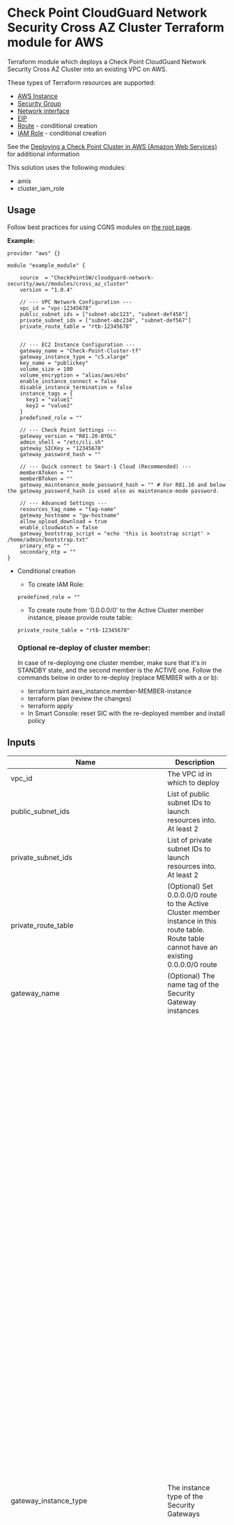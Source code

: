 # Check Point CloudGuard Network Security Cross AZ Cluster Terraform module for AWS

Terraform module which deploys a Check Point CloudGuard Network Security Cross AZ Cluster into an existing VPC on AWS.

These types of Terraform resources are supported:
* [AWS Instance](https://www.terraform.io/docs/providers/aws/r/instance.html)
* [Security Group](https://www.terraform.io/docs/providers/aws/r/security_group.html)
* [Network interface](https://www.terraform.io/docs/providers/aws/r/network_interface.html)
* [EIP](https://www.terraform.io/docs/providers/aws/r/eip.html)
* [Route](https://www.terraform.io/docs/providers/aws/r/route.html) - conditional creation
* [IAM Role](https://www.terraform.io/docs/providers/aws/r/iam_role.html) - conditional creation

See the [Deploying a Check Point Cluster in AWS (Amazon Web Services)](https://sc1.checkpoint.com/documents/IaaS/WebAdminGuides/EN/CP_CloudGuard_for_AWS_Cross_AZ_Cluster/Default.htm) for additional information

This solution uses the following modules:
- amis
- cluster_iam_role


## Usage
Follow best practices for using CGNS modules on [the root page](https://registry.terraform.io/modules/checkpointsw/cloudguard-network-security/aws/latest#:~:text=Best%20Practices%20for%20Using%20Our%20Modules).


**Example:**
```
provider "aws" {}

module "example_module" {

    source  = "CheckPointSW/cloudguard-network-security/aws//modules/cross_az_cluster"
    version = "1.0.4"

    // --- VPC Network Configuration ---
    vpc_id = "vpc-12345678"
    public_subnet_ids = ["subnet-abc123", "subnet-def456"]
    private_subnet_ids = ["subnet-abc234", "subnet-def567"]
    private_route_table = "rtb-12345678"
  

    // --- EC2 Instance Configuration ---
    gateway_name = "Check-Point-Cluster-tf"
    gateway_instance_type = "c5.xlarge"
    key_name = "publickey"
    volume_size = 100
    volume_encryption = "alias/aws/ebs"
    enable_instance_connect = false
    disable_instance_termination = false
    instance_tags = {
      key1 = "value1"
      key2 = "value2"
    }
    predefined_role = ""

    // --- Check Point Settings ---
    gateway_version = "R81.20-BYOL"
    admin_shell = "/etc/cli.sh"
    gateway_SICKey = "12345678"
    gateway_password_hash = ""
  
    // --- Quick connect to Smart-1 Cloud (Recommended) ---
    memberAToken = ""
    memberBToken = ""
    gateway_maintenance_mode_password_hash = "" # For R81.10 and below the gateway_password_hash is used also as maintenance-mode password.

    // --- Advanced Settings ---
    resources_tag_name = "tag-name"
    gateway_hostname = "gw-hostname"
    allow_upload_download = true
    enable_cloudwatch = false
    gateway_bootstrap_script = "echo 'this is bootstrap script' > /home/admin/bootstrap.txt"
    primary_ntp = ""
    secondary_ntp = ""
}
  ```

- Conditional creation
  - To create IAM Role:
  ```
  predefined_role = ""
  ```
  - To create route from '0.0.0.0/0' to the Active Cluster member instance, please provide route table:
  ```
  private_route_table = "rtb-12345678"
  ```

  ### Optional re-deploy of cluster member:
  In case of re-deploying one cluster member, make sure that it's in STANDBY state, and the second member is the ACTIVE one.
  Follow the commands below in order to re-deploy (replace MEMBER with a or b):
  - terraform taint aws_instance.member-MEMBER-instance
  - terraform plan (review the changes)
  - terraform apply
  - In Smart Console: reset SIC with the re-deployed member and install policy

## Inputs

| Name                                   | Description                                                                                                                                                     | Type         | Allowed Values                                                                                                       |
|----------------------------------------|-----------------------------------------------------------------------------------------------------------------------------------------------------------------|--------------|---------------------------------------------------------------------------------------------------------------------|
| vpc_id                                 | The VPC id in which to deploy                                                                                                                                  | string       |                                                                                                                  |
| public_subnet_ids                      | List of public subnet IDs to launch resources into. At least 2                                                                                                 | list(string) |                                                                                                                  |
| private_subnet_ids                     | List of private subnet IDs to launch resources into. At least 2                                                                                                | list(string) |                                                                                                                  |
| private_route_table                    | (Optional) Set 0.0.0.0/0 route to the Active Cluster member instance in this route table. Route table cannot have an existing 0.0.0.0/0 route                  | string       |                                                                                                                  |
| gateway_name                           | (Optional) The name tag of the Security Gateway instances                                                                                                      | string       | **Default:** Check-Point-Cluster-tf                                                                          |
| gateway_instance_type                  | The instance type of the Security Gateways                                                                                                                     | string       | - c4.large <br/> - c4.xlarge <br/> - c5.large <br/> - c5.xlarge <br/> - c5.2xlarge <br/> - c5.4xlarge <br/> - c5.9xlarge <br/> - c5.12xlarge <br/> - c5.18xlarge <br/> - c5.24xlarge <br/> - c5n.large <br/> - c5n.xlarge <br/> - c5n.2xlarge <br/> - c5n.4xlarge <br/> - c5n.9xlarge <br/>  - c5n.18xlarge <br/>  - c5d.large <br/> - c5d.xlarge <br/> - c5d.2xlarge <br/> - c5d.4xlarge <br/> - c5d.9xlarge <br/> - c5d.12xlarge <br/>  - c5d.18xlarge <br/>  - c5d.24xlarge <br/> - m5.large <br/> - m5.xlarge <br/> - m5.2xlarge <br/> - m5.4xlarge <br/> - m5.8xlarge <br/> - m5.12xlarge <br/> - m5.16xlarge <br/> - m5.24xlarge <br/> - m6i.large <br/> - m6i.xlarge <br/> - m6i.2xlarge <br/> - m6i.4xlarge <br/> - m6i.8xlarge <br/> - m6i.12xlarge <br/> - m6i.16xlarge <br/> - m6i.24xlarge <br/> - m6i.32xlarge <br/> - c6i.large <br/> - c6i.xlarge <br/> - c6i.2xlarge <br/> - c6i.4xlarge <br/> - c6i.8xlarge <br/> - c6i.12xlarge <br/> - c6i.16xlarge <br/> - c6i.24xlarge <br/> - c6i.32xlarge <br/> - c6in.large <br/> - c6in.xlarge <br/> - c6in.2xlarge <br/> - c6in.4xlarge <br/> - c6in.8xlarge <br/> - c6in.12xlarge <br/> - c6in.16xlarge <br/> - c6in.24xlarge <br/> - c6in.32xlarge <br/> - r5.large <br/> - r5.xlarge <br/> - r5.2xlarge <br/> - r5.4xlarge <br/> - r5.8xlarge <br/> - r5.12xlarge <br/> - r5.16xlarge <br/> - r5.24xlarge <br/> - r5a.large <br/> - r5a.xlarge <br/> - r5a.2xlarge <br/> - r5a.4xlarge <br/> - r5a.8xlarge <br/> - r5a.12xlarge <br/> - r5a.16xlarge <br/> - r5a.24xlarge <br/> - r5b.large <br/> - r5b.xlarge <br/> - r5b.2xlarge <br/> - r5b.4xlarge <br/> - r5b.8xlarge <br/> - r5b.12xlarge <br/> - r5b.16xlarge <br/> - r5b.24xlarge <br/> - r5n.large <br/> - r5n.xlarge <br/> - r5n.2xlarge <br/> - r5n.4xlarge <br/> - r5n.8xlarge <br/> - r5n.12xlarge <br/> - r5n.16xlarge <br/> - r5n.24xlarge <br/> - r6i.large <br/> - r6i.xlarge <br/> - r6i.2xlarge <br/> - r6i.4xlarge <br/> - r6i.8xlarge <br/> - r6i.12xlarge <br/> - r6i.16xlarge <br/> - r6i.24xlarge <br/> - r6i.32xlarge <br/> - m6a.large <br/> - m6a.xlarge <br/> - m6a.2xlarge  <br/> - m6a.4xlarge <br/> - m6a.8xlarge <br/> - m6a.12xlarge <br/> - m6a.16xlarge <br/> - m6a.24xlarge <br/> - m6a.32xlarge <br/> - m6a.48xlarge <br/>**Default:** c5.xlarge                                                  |
| key_name                               | The EC2 Key Pair name to allow SSH access to the instance                                                                                                      | string       |                                                                                                                  |
| volume_size                            | Root volume size (GB) - minimum 100                                                                                                                           | number       | **Default:** 100                                                                                            |
| volume_type                            | General Purpose SSD Volume Type                                                                                                                               | string       | - gp3<br>- gp2<br>**Default:** gp3                                                                                 |
| volume_encryption                      | KMS or CMK key Identifier: Use key ID, alias, or ARN. Key alias should be prefixed with 'alias/'.                                                             | string       | **Default:** alias/aws/ebs                                                                                  |
| enable_instance_connect                | Enable AWS Instance Connect. Supporting regions can be found [here](https://aws.amazon.com/about-aws/whats-new/2019/06/introducing-amazon-ec2-instance-connect/) | bool         | true/false<br>**Default:** false                                                                                   |
| disable_instance_termination           | Prevents an instance from accidental termination. Note: Once this attribute is true terraform destroy won't work properly                                      | bool         | true/false<br>**Default:** false                                                                                   |
| metadata_imdsv2_required               | Set true to deploy the instance with metadata v2 token required                                                                                              | bool         | true/false<br>**Default:** true                                                                                    |
| instance_tags                          | (Optional) A map of tags as key=value pairs. All tags will be added to the Gateway EC2 Instances                                                              | map(string)  |                                                                                                                  |
| predefined_role                        | (Optional) A predefined IAM role to attach to the cluster profile                                                                                            | string       |                                                                                                                  |
| gateway_version                        | Gateway version and license                                                                                                                                  | string       | - R81.20-BYOL<br>- R81.20-PAYG-NGTP<br>- R82-BYOL<br>**Default:** R81.20-BYOL                                       |
| admin_shell                            | Set the admin shell to enable advanced command line configuration                                                                                            | string       | - /etc/cli.sh<br>- /bin/bash<br>- /bin/csh<br>**Default:** /etc/cli.sh                                             |
| gateway_SICKey                         | The Secure Internal Communication key for trusted connection between Check Point components. At least 8 alphanumeric characters required                     | string       |                                                                                       |
| gateway_password_hash                  | (Optional) Admin user's password hash                                                                                                                        | string       |                                                                                                                  |
| memberAToken                           | (Recommended) Quick connect to Smart-1 Cloud. Follow SK180501 for instructions.                                                                              | string       |                                                                                                                  |
| memberBToken                           | (Recommended) Quick connect to Smart-1 Cloud. Follow SK180501 for instructions.                                                                              | string       |                                                                                                                  |
| resources_tag_name                     | (Optional) Name tag prefix of the resources                                                                                                                  | string       |                                                                                                                  |
| gateway_hostname                       | (Optional) The host name will be appended with member-a/b accordingly. The name must not contain reserved words. Refer to SK40179.                           | string       |                                                                                                                  |
| allow_upload_download                  | Automatically download Blade Contracts and other important data                                                                                              | bool         | true/false<br>**Default:** true                                                                                    |
| enable_cloudwatch                      | Report Check Point specific CloudWatch metrics                                                                                                              | bool         | true/false<br>**Default:** false                                                                                   |
| gateway_bootstrap_script               | (Optional) Semicolon (;) separated commands to run on the initial boot                                                                                       | string       |                                                                                                                  |
| primary_ntp                            | (Optional) The IPv4 addresses of Network Time Protocol primary server                                                                                       | string       | **Default:** 169.254.169.123                                                                               |
| secondary_ntp                          | (Optional) The IPv4 addresses of Network Time Protocol secondary server                                                                                     | string       | **Default:** 0.pool.ntp.org                                                                                |
| gateway_maintenance_mode_password_hash | (Optional) Check Point recommends setting Admin user's password and maintenance-mode password.                                                              | string       |                                                                                                                  |
 security_rules | List of security rules for ingress and egress.                                                         | list(object({<br/>    direction   = string    <br/>from_port   = any    <br/>to_port     = any <br/>protocol    = any <br/>cidr_blocks = list(any)<br/>}))         | **Default:** []|



## Outputs
To display the outputs defined by the module, create an `outputs.tf` file with the following structure:
```
output "instance_public_ip" {
  value = module.{module_name}.instance_public_ip
}
```
| Name               | Description                                                  |
|--------------------|--------------------------------------------------------------|
| ami_id             | The ami id of the deployed Security Cross AZ Cluster members |
| cluster_public_ip  | The public address of the cluster                            |
| member_a_public_ip | The public address of member A                               |
| member_b_public_ip | The public address of member B                               |
| member_a_ssh       | SSH command to member A                                      |
| member_b_ssh       | SSH command to member B                                      |
| member_a_url       | URL to the member A portal                                   |
| member_b_url       | URL to the member B portal                                   |
